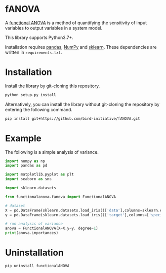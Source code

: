 # fANOVA
A [functional ANOVA](./1710.04725.pdf) is a method of quantifying the sensitivity of input variables to output variables in a system model.

This library supports Python3.7+.

Installation requires [pandas](https://pandas.pydata.org/), [NumPy](https://numpy.org/) and [sklearn](https://scikit-learn.org/stable/). These dependencies are written in `requirements.txt`.

# Installation
Install the library by git-cloning this repository.   
```sh
python setup.py install
```   

Alternatively, you can install the library without git-cloning the repository by entering the following command.   
```sh
pip install git+https://github.com/bird-initiative/fANOVA.git
```

# Example
The following is a simple analysis of variance.
```python
import numpy as np
import pandas as pd

import matplotlib.pyplot as plt
import seaborn as sns

import sklearn.datasets

from functionalanova.fanova import FunctionalANOVA

# dataset
X = pd.DataFrame(sklearn.datasets.load_iris()['data'],columns=sklearn.datasets.load_iris()['feature_names'])
y = pd.DataFrame(sklearn.datasets.load_iris()['target'],columns=['species'])

# run analysis of variance
anova = FunctionalANOVA(X=X,y=y, degree=1)
print(anova.importances)
```

# Uninstallation
```sh
pip uninstall functionalANOVA
```
